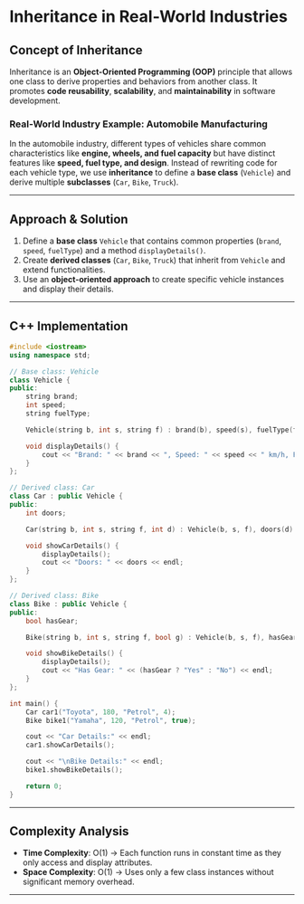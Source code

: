 # Inheritance in Real-World Industries

## Concept of Inheritance  
Inheritance is an **Object-Oriented Programming (OOP)** principle that allows one class to derive properties and behaviors from another class. It promotes **code reusability**, **scalability**, and **maintainability** in software development.  

### Real-World Industry Example: **Automobile Manufacturing**  
In the automobile industry, different types of vehicles share common characteristics like **engine, wheels, and fuel capacity** but have distinct features like **speed, fuel type, and design**. Instead of rewriting code for each vehicle type, we use **inheritance** to define a **base class** (`Vehicle`) and derive multiple **subclasses** (`Car`, `Bike`, `Truck`).  

---

## Approach & Solution  
1. Define a **base class** `Vehicle` that contains common properties (`brand`, `speed`, `fuelType`) and a method `displayDetails()`.  
2. Create **derived classes** (`Car`, `Bike`, `Truck`) that inherit from `Vehicle` and extend functionalities.  
3. Use an **object-oriented approach** to create specific vehicle instances and display their details.  

---

## C++ Implementation  

```cpp
#include <iostream>
using namespace std;

// Base class: Vehicle
class Vehicle {
public:
    string brand;
    int speed;
    string fuelType;

    Vehicle(string b, int s, string f) : brand(b), speed(s), fuelType(f) {}

    void displayDetails() {
        cout << "Brand: " << brand << ", Speed: " << speed << " km/h, Fuel Type: " << fuelType << endl;
    }
};

// Derived class: Car
class Car : public Vehicle {
public:
    int doors;

    Car(string b, int s, string f, int d) : Vehicle(b, s, f), doors(d) {}

    void showCarDetails() {
        displayDetails();
        cout << "Doors: " << doors << endl;
    }
};

// Derived class: Bike
class Bike : public Vehicle {
public:
    bool hasGear;

    Bike(string b, int s, string f, bool g) : Vehicle(b, s, f), hasGear(g) {}

    void showBikeDetails() {
        displayDetails();
        cout << "Has Gear: " << (hasGear ? "Yes" : "No") << endl;
    }
};

int main() {
    Car car1("Toyota", 180, "Petrol", 4);
    Bike bike1("Yamaha", 120, "Petrol", true);

    cout << "Car Details:" << endl;
    car1.showCarDetails();

    cout << "\nBike Details:" << endl;
    bike1.showBikeDetails();

    return 0;
}
```

---

## Complexity Analysis  

- **Time Complexity**: O(1) → Each function runs in constant time as they only access and display attributes.  
- **Space Complexity**: O(1) → Uses only a few class instances without significant memory overhead.  

---
